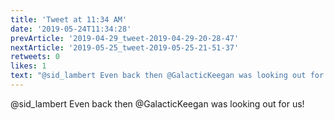 ```yaml
---
title: 'Tweet at 11:34 AM'
date: '2019-05-24T11:34:28'
prevArticle: '2019-04-29_tweet-2019-04-29-20-28-47'
nextArticle: '2019-05-25_tweet-2019-05-25-21-51-37'
retweets: 0
likes: 1
text: "@sid_lambert Even back then @GalacticKeegan was looking out for us!"
---
```

@sid_lambert Even back then @GalacticKeegan was looking out for us!